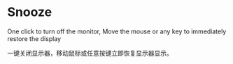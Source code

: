 # Snooze
One click to turn off the monitor, Move the mouse or any key to immediately restore the display

一键关闭显示器，移动鼠标或任意按键立即恢复显示器显示。

